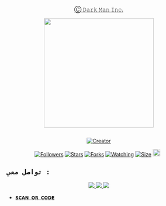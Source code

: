 <p align="center"> 
<u>Ⓒ 𝙳𝚊𝚛𝚔 𝙼𝚊𝚗 𝙸𝚗𝚌.</u>
</p>
<p align="center">
<img src="https://telegra.ph/file/b33ac6a48bbf3aef1c3bc.jpg" width="300" height="300"/>
</p>
<p align="center">
  <a href="#"><img src="http://readme-typing-svg.herokuapp.com?color=d1fa02&center=true&vCenter=true&multiline=false&lines=Ⓒ+Bot+Shanks" alt="">
</p>
<p align="center">
<a href="#"><img title="Creator" src="https://img.shields.io/badge/Creator-Mrnima-red.svg?style=for-the-badge&logo=github"></a>
</p>
<p align="center">
<a href="https://github.com/Dark-Man747fc?tab=followers"><img title="Followers" src="https://img.shields.io/github/followers/Dark-Man747?color=green&style=flat-square"></a>
<a href="https://github.com/Dark-Man747/BOT-DARK-MAN/stargazers/"><img title="Stars" src="https://img.shields.io/github/stars/Dark-Man747/Bot-Global-MD?color=white&style=flat-square"></a>
<a href="https://github.com/Dark-Man747/Bot-Global-MD/network/members"><img title="Forks" src="https://img.shields.io/github/forks/Dark-Man747/Bot-Global-MD?color=yellow&style=flat-square"></a>
<a href="https://github.com/Dark-Man747/Bot-Global-MD/watchers"><img title="Watching" src="https://img.shields.io/github/watchers/Dark-Man747/Bot-Global-MD?label=Watchers&color=red&style=flat-square"></a>
<a href="https://github.com/Dark-Man747/Bot-Global-MD/"><img title="Size" src="https://img.shields.io/github/repo-size/Dark-Man747/Bot-Global-MD?style=flat-square&color=dark-man747"></a>
<a href="https://github.com/Dark-Man747/Bot-Global-MD/graphs/commit-activity"><img height="20" src="https://img.shields.io/badge/Maintained-No-red.svg"></a>&nbsp;&nbsp;
</p>

## ```تواصل معي :```
<p align="center">
<a href="https://wa.me/96894116692"><img src="https://img.shields.io/badge/Contact Dark Man-25D366?style=for-the-badge&logo=whatsapp&logoColor=white" />
<a href="https://chat.whatsapp.com/Har7Z8RPqDO0jZP2FeRApN"><img src="https://img.shields.io/badge/Join Official-25D366?style=for-the-badge&logo=whatsapp&logoColor=white" />
<a href="https://www.youtube.com/@9TL"><img src="https://img.shields.io/badge/Subscribe Dark Man-ff0000?style=for-the-badge&logo=youtube&logoColor=ff000000&link=https://youtube.com/@DGXeon" /><br>
</p>

  
* [`𝗦𝗖𝗔𝗡 𝗤𝗥 𝗖𝗢𝗗𝗘`](https://replit.com/@MRNima/QUEEN-ELISA-MULTIAUTH-QR-SCANER)
